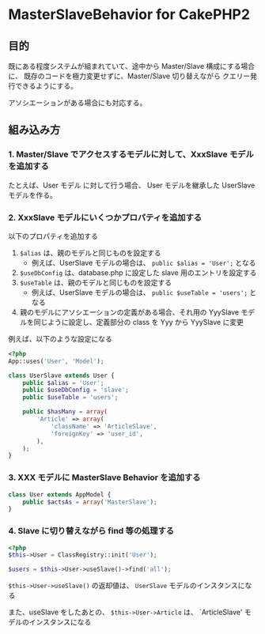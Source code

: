 # MasterSlaveBehavior for CakePHP2

## 目的

既にある程度システムが組まれていて、途中から Master/Slave 構成にする場合に、 既存のコードを極力変更せずに、Master/Slave 切り替えながら クエリー発行できるようにする。

アソシエーションがある場合にも対応する。

## 組み込み方

### 1. Master/Slave でアクセスするモデルに対して、XxxSlave モデルを追加する

たとえば、User モデル に対して行う場合、 User モデルを継承した UserSlave モデルを作る。

### 2. XxxSlave モデルにいくつかプロパティを追加する

以下のプロパティを追加する

1. `$alias` は、親のモデルと同じものを設定する
    - 例えば、UserSlave モデルの場合は、 `public $alias = 'User';` となる
2. `$useDbConfig` は、database.php に設定した slave 用のエントリを設定する
3. `$useTable` は、親のモデルと同じものを設定する
    - 例えば、UserSlave モデルの場合は、 `public $useTable = 'users';` となる
4. 親のモデルにアソシエーションの定義がある場合、それ用の YyySlave モデルを同じように設定し、定義部分の class を Yyy から YyySlave に変更

例えば、以下のような設定になる

```php
<?php
App::uses('User', 'Model');

class UserSlave extends User {
	public $alias = 'User';
	public $useDbConfig = 'slave';
	public $useTable = 'users';

	public $hasMany = array(
		'Article' => array(
			'className' => 'ArticleSlave',
			'foreignKey' => 'user_id',
		),
	);
}
```

### 3. XXX モデルに MasterSlave Behavior を追加する

```php
class User extends AppModel {
    public $actsAs = array('MasterSlave');
}
```

### 4. Slave に切り替えながら find 等の処理する

```php
<?php
$this->User = ClassRegistry::init('User');

$users = $this->User->useSlave()->find('all');
```

`$this->User->useSlave()` の返却値は、 `UserSlave` モデルのインスタンスになる

また、useSlave をしたあとの、 `$this->User->Article` は、 `ArticleSlave' モデルのインスタンスになる
